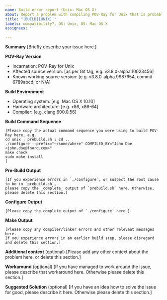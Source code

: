 ```yaml
---
name: Build error report (Unix: Mac OS X)
about: Report a problem with compiling POV-Ray for Unix that is probably specific to Mac OS X (or later macOS)
title: "[BUILD][UNIX] "
labels: compatibility?, OS: Unix, OS: Mac OS X
assignees: ''

---
```


<!-- -----------------------------------------------------------------------------------------------
PLEASE REPLACE any placeholder texts in this report. We know them by heart, and don't need them
repeated in every issue report. Placeholders are marked with square brackets, which we kindly ask
you to remove as well.
Also, PLEASE DELETE any sections that you would leave empty.
------------------------------------------------------------------------------------------------ -->

**Summary**
[Briefly describe your issue here.]

**POV-Ray Version**
  - Incarnation: POV-Ray for Unix
  - Affected source version: [as per Git tag, e.g. v3.8.0-alpha.10023456]
  - Known working source version: [e.g. v3.8.0-alpha.9987654, commit 6789abcd, or N/A]

**Build Environment**
  - Operating system: [e.g. Mac OS X 10.10]
  - Hardware architecture: [e.g. x86, x86-64]
  - Compiler: [e.g. clang 600.0.56]

**Build Command Sequence**
~~~
[Please copy the actual command sequence you were using to build POV-Ray here, e.g.
cd unix ; prebuild.sh ; cd ..
./configure --prefix="~/some/where" COMPILED_BY="John Doe <john.doe@fnord.com>"
make check
sudo make install
]
~~~

**Pre-Build Output**
~~~
[If you experience errors in `./configure`, or suspect the root cause to be in `prebuild.sh`,
please copy the _complete_ output of `prebuild.sh` here. Otherwise, please delete this section.]
~~~

**Configure Output**
~~~
[Please copy the complete output of `./configure` here.]
~~~

**Make Output**
~~~
[Please copy any compiler/linker errors and other relevant messages here.
If you experience errors in an earlier build step, please disregard and delete this section.]
~~~

**Additional context** (optional)
[Please add any other context about the problem here, or delete this section.]

**Workaround** (optional)
[If you have managed to work around the issue, please describe that workaround here.
Otherwise please delete this section.]

**Suggested Solution** (optional)
[If you have an idea how to solve the issue for good, please describe it here.
Otherwise please delete this section.]

<!-- -----------------------------------------------------------------------------------------------
NOTE: Please take a moment to PREVIEW your report before submitting it.
------------------------------------------------------------------------------------------------ -->
